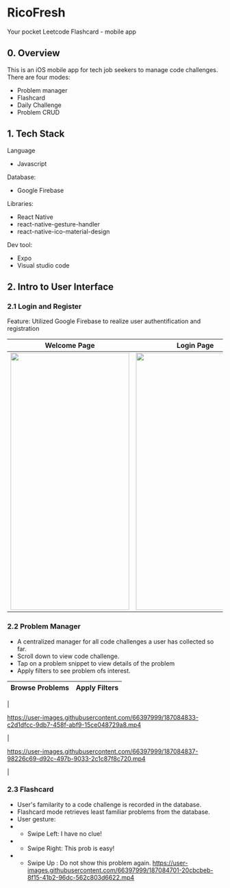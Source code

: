 # RicoFresh
Your pocket Leetcode Flashcard - mobile app

## 0. Overview
This is an iOS mobile app for tech job seekers to manage code challenges. There are four modes: 
- Problem manager
- Flashcard
- Daily Challenge
- Problem CRUD


## 1. Tech Stack
Language
- Javascript

Database:
- Google Firebase

Libraries: 
- React Native
- react-native-gesture-handler
- react-native-ico-material-design

Dev tool:
- Expo
- Visual studio code

## 2. Intro to User Interface
### 2.1 Login and Register
Feature: Utilized Google Firebase to realize user authentification and registration

| Welcome Page  | Login Page | Register Page |
| ------------- | ------------- |------------- |
| <img src="https://user-images.githubusercontent.com/66397999/187083367-c9869482-24df-4b26-bd5e-fe9b1a959415.png" width="277" height="600"/>  | <img src="https://user-images.githubusercontent.com/66397999/187083373-dce227ac-e2df-440d-83fc-64c4eedabd67.png" width="277" height="600"/>  | <img src="https://user-images.githubusercontent.com/66397999/187083376-9401b800-2371-4a59-b6d3-1a5f51a5753a.png" width="277" height="600"/>  | 

### 2.2 Problem Manager
- A centralized manager for all code challenges a user has collected so far. 
- Scroll down to view code challenge.
- Tap on a problem snippet to view details of the problem
- Apply filters to see problem ofs interest. 

| Browse Problems  | Apply Filters |
| ------------- | ------------- |
| 

https://user-images.githubusercontent.com/66397999/187084833-c2d1dfcc-9db7-458f-abf9-15ce048729a8.mp4

 | 

https://user-images.githubusercontent.com/66397999/187084837-98226c69-d92c-497b-9033-2c1c87f8c720.mp4

|
### 2.3 Flashcard
- User's familarity to a code challenge is recorded in the database. 
- Flashcard mode retrieves least familiar problems from the database. 
- User gesture: 
- - Swipe Left: I have no clue!
- - Swipe Right: This prob is easy!
- - Swipe Up : Do not show this problem again. 
https://user-images.githubusercontent.com/66397999/187084701-20cbcbeb-8f15-41b2-96dc-562c803d6622.mp4







